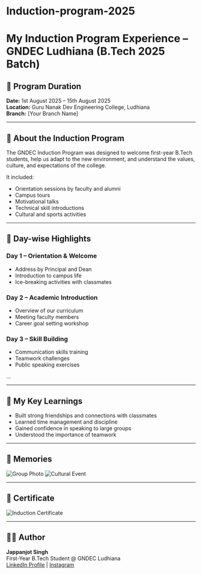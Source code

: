 # Induction-program-2025
# My Induction Program Experience – GNDEC Ludhiana (B.Tech 2025 Batch)

## 📅 Program Duration
**Date:** 1st August 2025 – 15th August 2025  
**Location:** Guru Nanak Dev Engineering College, Ludhiana  
**Branch:** [Your Branch Name]  

---

## 🏫 About the Induction Program
The GNDEC Induction Program was designed to welcome first-year B.Tech students, help us adapt to the new environment, and understand the values, culture, and expectations of the college.

It included:
- Orientation sessions by faculty and alumni
- Campus tours
- Motivational talks
- Technical skill introductions
- Cultural and sports activities

---

## 📖 Day-wise Highlights

### **Day 1 – Orientation & Welcome**
- Address by Principal and Dean
- Introduction to campus life
- Ice-breaking activities with classmates

### **Day 2 – Academic Introduction**
- Overview of our curriculum
- Meeting faculty members
- Career goal setting workshop

### **Day 3 – Skill Building**
- Communication skills training
- Teamwork challenges
- Public speaking exercises

...

---

## 🎯 My Key Learnings
- Built strong friendships and connections with classmates
- Learned time management and discipline
- Gained confidence in speaking to large groups
- Understood the importance of teamwork

---

## 📸 Memories
![Group Photo](images/farewell_group_photo.jpg)
![Cultural Event](images/cultural_event.jpg)

---

## 📜 Certificate
![Induction Certificate](certificates/induction_certificate.jpg)

---

## 🧑‍💻 Author
**Jappanjot Singh**  
First-Year B.Tech Student @ GNDEC Ludhiana  
[LinkedIn Profile](https://www.linkedin.com/) | [Instagram](https://instagram.com/)
